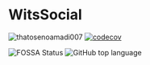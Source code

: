 # WitsSocial
![thatosenoamadi007](https://circleci.com/gh/thatosenoamadi007/WitsSocial.svg?style=svg)
[![codecov](https://codecov.io/gh/thatosenoamadi007/Wits-Social/branch/main/graph/badge.svg?token=dDP18TfQon)](https://codecov.io/gh/thatosenoamadi007/Wits-Social)
 
![FOSSA Status](https://app.fossa.com/api/projects/git%2Bgithub.com%2Fthatosenoamadi007%2FWitsSocial.svg?type=small)
<img alt="GitHub top language" src="https://img.shields.io/github/languages/top/thatosenoamadi007/WitsSocial">
